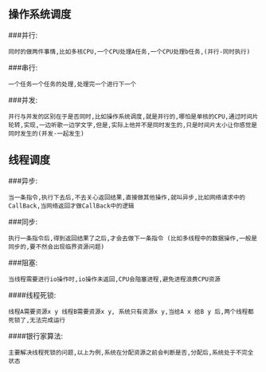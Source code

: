 ## 操作系统调度
###并行:
``` 
同时的做两件事情,比如多核CPU,一个CPU处理A任务,一个CPU处理b任务,(并行-同时执行)
```

###串行:
 ```
 一个任务一个任务的处理,处理完一个进行下一个
 ```

###并发: 
```
并行与并发的区别在于是否同时,比如操作系统调度,就是并行的,哪怕是单核的CPU,通过时间片轮转,实现,一边听歌一边学文字,但是,实际上他并不是同时发生的,只是时间片太小让你感觉是同时发生的(并发-一起发生)
```

## 线程调度
###异步: 
```
当一条指令,执行下去后,不去关心返回结果,直接做其他操作,就叫异步,比如网络请求中的CallBack,当网络返回才做CallBack中的逻辑 
```

###同步: 
```
执行一条指令后,得到返回结果了之后,才会去做下一条指令 (比如多线程中的数据操作,一般是同步的,要不然会出现临界资源问题)
```

###阻塞:
```
当线程需要进行io操作时,io操作未返回,CPU会阻塞进程,避免进程浪费CPU资源
```

####线程死锁: 
```
线程A需要资源x y 线程B需要资源x y, 系统只有资源x y,当给A x 给B y 后,两个线程都死锁了,无法完成运行
```

####银行家算法: 
```
主要解决线程死锁的问题,以上为例,系统在分配资源之前会判断是否,分配后,系统处于不完全状态
```